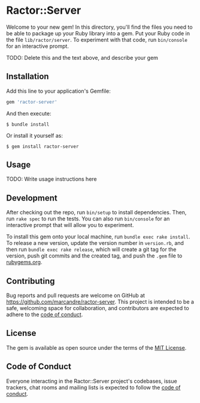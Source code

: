 # Ractor::Server

Welcome to your new gem! In this directory, you'll find the files you need to be able to package up your Ruby library into a gem. Put your Ruby code in the file `lib/ractor/server`. To experiment with that code, run `bin/console` for an interactive prompt.

TODO: Delete this and the text above, and describe your gem

## Installation

Add this line to your application's Gemfile:

```ruby
gem 'ractor-server'
```

And then execute:

    $ bundle install

Or install it yourself as:

    $ gem install ractor-server

## Usage

TODO: Write usage instructions here

## Development

After checking out the repo, run `bin/setup` to install dependencies. Then, run `rake spec` to run the tests. You can also run `bin/console` for an interactive prompt that will allow you to experiment.

To install this gem onto your local machine, run `bundle exec rake install`. To release a new version, update the version number in `version.rb`, and then run `bundle exec rake release`, which will create a git tag for the version, push git commits and the created tag, and push the `.gem` file to [rubygems.org](https://rubygems.org).

## Contributing

Bug reports and pull requests are welcome on GitHub at https://github.com/marcandre/ractor-server. This project is intended to be a safe, welcoming space for collaboration, and contributors are expected to adhere to the [code of conduct](https://github.com/marcandre/ractor-server/blob/master/CODE_OF_CONDUCT.md).

## License

The gem is available as open source under the terms of the [MIT License](https://opensource.org/licenses/MIT).

## Code of Conduct

Everyone interacting in the Ractor::Server project's codebases, issue trackers, chat rooms and mailing lists is expected to follow the [code of conduct](https://github.com/marcandre/ractor-server/blob/master/CODE_OF_CONDUCT.md).
